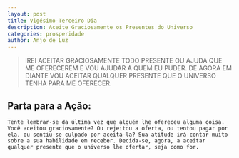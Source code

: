 ```yaml
---
layout: post
title: Vigésimo-Terceiro Dia
description: Aceite Graciosamente os Presentes do Universo
categories: prosperidade
author: Anjo de Luz
---
```


> IREI ACEITAR GRACIOSAMENTE TODO PRESENTE OU AJUDA QUE ME OFERECEREM E VOU AJUDAR A QUEM EU PUDER. DE AGORA EM DIANTE VOU ACEITAR QUALQUER PRESENTE QUE O UNIVERSO TENHA PARA ME OFERECER.

## Parta para a Ação:
	Tente lembrar-se da última vez que alguém lhe ofereceu alguma coisa. Você aceitou graciosamente? Ou rejeitou a oferta, ou tentou pagar por ela, ou sentiu-se culpado por aceitá-la? Sua atitude irá contar muito sobre a sua habilidade em receber. Decida-se, agora, a aceitar qualquer presente que o universo lhe ofertar, seja como for.